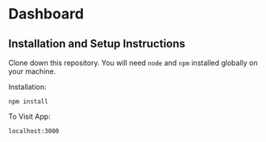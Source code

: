 # Dashboard
## Installation and Setup Instructions

Clone down this repository. You will need `````node````` and `````npm````` installed globally on your machine.

Installation:

`````npm install`````

To Visit App:

`````localhost:3000`````
